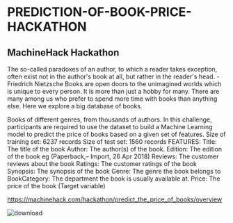 # PREDICTION-OF-BOOK-PRICE-HACKATHON

## MachineHack Hackathon
The so-called paradoxes of an author, to which a reader takes exception, often exist not in the author's book at all, but rather in the reader's head. - Friedrich Nietzsche Books are open doors to the unimagined worlds which is unique to every person. It is more than just a hobby for many. There are many among us who prefer to spend more time with books than anything else. Here we explore a big database of books.

Books of different genres, from thousands of authors. In this challenge, participants are required to use the dataset to build a Machine Learning model to predict the price of books based on a given set of features. Size of training set: 6237 records Size of test set: 1560 records FEATURES: Title: The title of the book Author: The author(s) of the book. Edition: The edition of the book eg (Paperback,– Import, 26 Apr 2018) Reviews: The customer reviews about the book Ratings: The customer ratings of the book Synopsis: The synopsis of the book Genre: The genre the book belongs to BookCategory: The department the book is usually available at. Price: The price of the book (Target variable)

https://machinehack.com/hackathon/predict_the_price_of_books/overview

![download](https://user-images.githubusercontent.com/88396377/146395018-e8663d46-da53-4e9c-bd6c-23a5658fd47e.jpeg)

